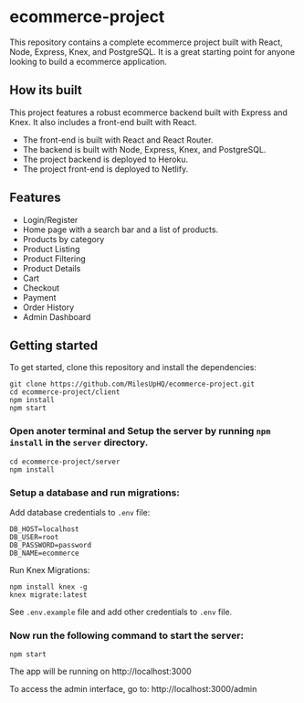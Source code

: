 # ecommerce-project

This repository contains a complete ecommerce project built with React, Node, Express, Knex, and PostgreSQL. It is a great starting point for anyone looking to build a ecommerce application.

## How its built

This project features a robust ecommerce backend built with Express and Knex. It also includes a front-end built with React.

- The front-end is built with React and React Router.
- The backend is built with Node, Express, Knex, and PostgreSQL.
- The project backend is deployed to Heroku.
- The project front-end is deployed to Netlify.

## Features

- Login/Register
- Home page with a search bar and a list of products.
- Products by category
- Product Listing
- Product Filtering
- Product Details
- Cart
- Checkout
- Payment
- Order History
- Admin Dashboard

## Getting started

To get started, clone this repository and install the dependencies:

```
git clone https://github.com/MilesUpHQ/ecommerce-project.git
cd ecommerce-project/client
npm install
npm start
```

### Open anoter terminal and Setup the server by running `npm install` in the `server` directory.

```
cd ecommerce-project/server
npm install
```

### Setup a database and run migrations:

Add database credentials to `.env` file:

```
DB_HOST=localhost
DB_USER=root
DB_PASSWORD=password
DB_NAME=ecommerce
```

Run Knex Migrations:

```
npm install knex -g
knex migrate:latest
```

See `.env.example` file and add other credentials to `.env` file.

### Now run the following command to start the server:

```
npm start
```

The app will be running on http://localhost:3000

To access the admin interface, go to: http://localhost:3000/admin
